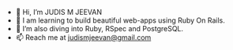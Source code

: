 - 👋 Hi, I’m JUDIS M JEEVAN
- 👀 I am learning to build beautiful web-apps using Ruby On Rails.
- 🌱 I’m also diving into Ruby, RSpec and PostgreSQL.
- 📫 Reach me at judismjeevan@gmail.com
